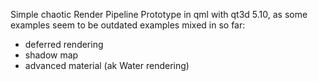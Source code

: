 Simple chaotic Render Pipeline Prototype in qml with qt3d 5.10, as some examples seem to be outdated
examples mixed in so far:

- deferred rendering
- shadow map
- advanced material (ak Water rendering)
